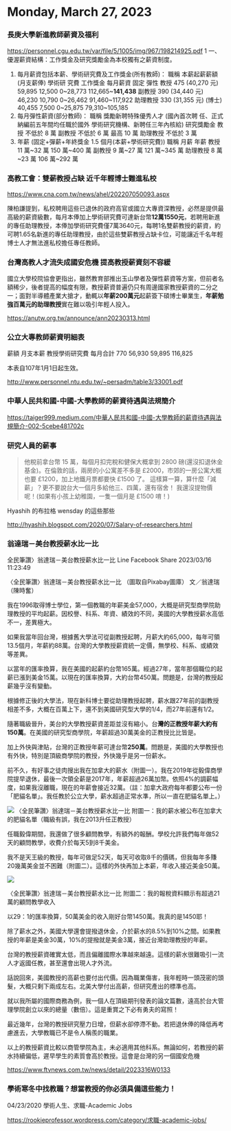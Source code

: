 # Monday, March 27, 2023

### 長庚大學新進教師薪資及福利

https://personnel.cgu.edu.tw/var/file/5/1005/img/967/198214925.pdf
1
一、優渥薪資結構：工作獎金及研究獎勵金為本校獨有之薪資制度。
1. 每月薪資包括本薪、學術研究費及工作獎金(所有教師)：
職稱 本薪起薪薪額
(月支薪俸)
學術研
究費
工作獎金 每月薪資 固定 彈性
教授 475 (40,270 元) 59,895 12,500 0~28,773 112,665~**141,438**
副教授 390 (34,440 元) 46,230 10,790 0~26,462 91,460~117,922
助理教授 330 (31,355 元)
(博士)
40,455 7,500 0~25,875 79,310~105,185
2. 每月彈性薪資(部分教師)：
職稱
獎勵新聘特殊優秀人才 (國內首次聘
任、正式納編前五年間均任職於國外
學術研究機構、新聘任三年內核給)
研究獎勵金
教授 不低於 8 萬
副教授 不低於 6 萬 最高 10 萬
助理教授 不低於 3 萬
3. 年薪 (固定+彈薪+年終獎金 1.5 個月(本薪+學術研究費))
職稱 月薪 年薪
教授 11 萬~32 萬 150 萬~400 萬
副教授 9 萬~27 萬 121 萬~345 萬
助理教授 8 萬~23 萬 106 萬~292 萬

### 高教工會：雙薪教授占缺 近千年輕博士難進私校

https://www.cna.com.tw/news/ahel/202207050093.aspx

陳柏謙提到，私校聘用這些已退休的政府高官或國立大專資深教授，必然是提供最高級的薪資級數，每月本俸加上學術研究費可達新台幣**12萬1550元**，若聘用新進的專任助理教授，本俸加學術研究費僅7萬3640元，每聘1名雙薪教授的薪資，約可聘1.65名新進的專任助理教授，由於這些雙薪教授占缺卡位，可能讓近千名年輕博士人才無法進私校擔任專任教師。

### 台灣高教人才流失成國安危機 提高教授薪資刻不容緩

國立大學校院協會更指出，雖然教育部推出玉山學者及彈性薪資等方案，但前者名額稀少，後者提高的幅度有限，教授薪資普遍仍只有周邊國家教授薪資的二分之一；面對半導體產業大搶才，動輒以**年薪200萬元**起薪簽下碩博士畢業生，**年薪勉強百萬元的助理教授**實在難以吸引年輕人投入。

https://anutw.org.tw/announce/ann20230313.html

### 公立大專教師薪資明細表

薪額 月支本薪 教授學術研究費 每月合計
770 56,930 59,895 116,825

本表自107年1月1日起生效。

http://www.personnel.ntu.edu.tw/~persadm/table3/33001.pdf

### 中華人民共和國-中國-大學教師的薪資待遇與法規簡介

https://taiger999.medium.com/中華人民共和國-中國-大學教師的薪資待遇與法規簡介-002-5cebe481702c

### 研究人員的薪事

> 他稅前拿台幣 15 萬，每個月扣完稅和健保大概拿到 2800 磅(還沒扣退休金基金)。在倫敦的話，兩房的小公寓差不多是 £2000，市郊的一房公寓大概也要 £1200，加上地鐵月票都要快 £1500 了。
這樣算一算，算什麼「減薪」？更不要說台大一個月多給他三、四萬，還有宿舍！
我還沒提物價呢！(如果有小孩上幼稚園，一隻一個月是 £1500 唷！)

Hyashih 的布拉格
wensday 的這些那些

http://hyashih.blogspot.com/2020/07/Salary-of-researchers.html

### 翁達瑞－美台教授薪水比一比

全民筆讚〉翁達瑞－美台教授薪水比一比
Line
Facebook
Share
2023/03/16 11:23:49

〈全民筆讚〉翁達瑞－美台教授薪水比一比
（圖取自Pixabay圖庫）
文／翁達瑞（陳時奮）

我在1996取得博士學位，第一個教職的年薪美金57,000，大概是研究型商學院助理教授的平均起薪。因校譽、科系、年資、績效的不同，美國的大學教授薪水高低不一，差異極大。

如果我當年回台灣，根據舊大學法可從副教授起聘，月薪大約65,000，每年可領13.5個月，年薪約88萬。台灣的大學教授薪資統一定價，無學校、科系、或績效等差異。

以當年的匯率換算，我在美國的起薪約台幣165萬。經過27年，當年那個職位的起薪已漲到美金15萬。以現在的匯率換算，大約台幣450萬。問題是，台灣的教授起薪幾乎沒有變動。

根據修正後的大學法，現在新科博士要從助理教授起聘，薪水跟27年前的副教授相差不多，大概在百萬上下，還不到美國研究型大學的1/4，而27年前還有1/2。

隨著職級晉升，美台的大學教授薪資差距並沒有縮小。台**灣的正教授年薪大約有150萬**。在美國的研究型商學院，年薪超過30萬美金的正教授比比皆是。

加上外快與津貼，台灣的正教授年薪可達台幣**250萬**。問題是，美國的大學教授也有外快，特別是頂級商學院的教授，外快幾乎是另一份薪水。

前不久，有好事之徒肉搜出我在加拿大的薪水（附圖一）。我在2019年從毅偉商學院提早退休，最後一次領全薪是2017年，年薪超過26萬加幣。依照4%的調薪幅度，如果我沒離職，現在的年薪會接近32萬。（註：加拿大政府每年都要公布一份「肥貓名單」。我任教於公立大學，薪水超過正常水準，所以一直在肥貓名單上。）

![](https://cdn.ftvnews.com.tw/summernotefiles/News/a99fc714-4048-4f20-af90-a6b6e2c21b42.jpg)
〈全民筆讚〉翁達瑞－美台教授薪水比一比
附圖一：我的薪水被公布在加拿大的肥貓名單（職級有誤，我在2013升任正教授）


任職毅偉期間，我還做了很多顧問教學，有額外的報酬。學校允許我們每年做52天的顧問教學，收費介於每天5到8千美金。

我不是天王級的教授，每年可做足52天，每天可收取8千的價碼，但我每年多賺20幾萬美金並不困難（附圖二）。這樣的外快再加上本薪，年收入接近美金50萬。


![](https://cdn.ftvnews.com.tw/summernotefiles/News/ae92e1de-82a3-4b79-835a-468509110c29.jpg)

〈全民筆讚〉翁達瑞－美台教授薪水比一比
附圖二：我的報稅資料顯示有超過21萬的顧問教學收入

以29：1的匯率換算，50萬美金的收入剛好台幣1450萬。我真的是1450耶！

除了薪水之外，美國大學還會提撥退休金，介於薪水的8.5%到10%之間。如果教授的年薪是美金30萬，10%的提撥就是美金3萬，接近台灣助理教授的年薪。

台灣的教授薪資確實太低，而且偏離國際水準越來越遠。這樣的薪水很難吸引一流人才返國任教，甚至還會出現人才外流。

話說回來，美國教授的高薪也要付出代價。因為職業傷害，我年輕時一頭茂密的頭髮，大概只剩下兩成左右。北美大學付出高薪，但研究產出的標準也高。

就以我所屬的國際商務為例，我一個人在頂級期刊發表的論文篇數，遠高於台大管理學院創立以來的總量（數倍）。這是重賞之下必有勇夫的寫照！

最近幾年，台灣的教授研究壓力日增，但薪水卻停滯不動。若把退休俸的降低再考慮進去，大學教職已不是令人稱羨的職業。

以上的教授薪資比較以商管學院為主，未必適用其他科系。無論如何，若教授的薪水持續偏低，遲早學生的素質會高於教授。這會是台灣的另一個國安危機

https://www.ftvnews.com.tw/news/detail/2023316W0133

### 學術寒冬中找教職？想當教授的你必須具備這些能力！

04/23/2020 學術人生、求職-Academic Jobs

https://rookieprofessor.wordpress.com/category/求職-academic-jobs/
